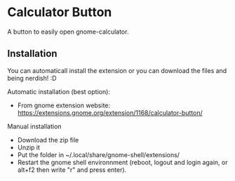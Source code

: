 # Calculator Button

A button to easily open gnome-calculator.


## Installation

You can automaticall install the extension or you can download the files and being nerdish! :D

Automatic installation (best option):

* From gnome extension website: https://extensions.gnome.org/extension/1168/calculator-button/

Manual installation

* Download the zip file
* Unzip it 
* Put the folder in ~/.local/share/gnome-shell/extensions/
* Restart the gnome shell environnment (reboot, logout and login again, or alt+f2 then write "r" and press enter).
